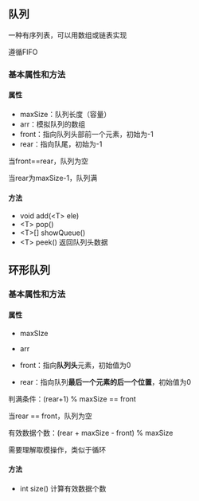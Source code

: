 ## 队列

一种有序列表，可以用数组或链表实现

遵循FIFO

### 基本属性和方法

#### 属性

- maxSize：队列长度（容量）
- arr：模拟队列的数组
- front：指向队列头部前一个元素，初始为-1
- rear：指向队尾，初始为-1

当front==rear，队列为空

当rear为maxSize-1，队列满

#### 方法

- void add(\<T> ele)
- \<T> pop()
- \<T>[] showQueue()
- \<T> peek()    返回队列头数据

## 环形队列

### 基本属性和方法

#### 属性

- maxSIze
- arr

- front：指向**队列头**元素，初始值为0
- rear：指向队列**最后一个元素的后一个位置**，初始值为0

判满条件：(rear+1) % maxSize == front

当rear == front，队列为空

有效数据个数：(rear + maxSize - front) % maxSize

需要理解取模操作，类似于循环

#### 方法

- int size()    计算有效数据个数